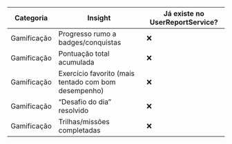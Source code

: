 | Categoria              | Insight                                                                 | Já existe no UserReportService? |
|------------------------|------------------------------------------------------------------------|----------------------------------|
| Gamificação            | Progresso rumo a badges/conquistas                                    | ❌                                |
| Gamificação            | Pontuação total acumulada                                              | ❌                                |
| Gamificação            | Exercício favorito (mais tentado com bom desempenho)                  | ❌                                |
| Gamificação            | “Desafio do dia” resolvido                                             | ❌                                |
| Gamificação            | Trilhas/missões completadas                                            | ❌                                |